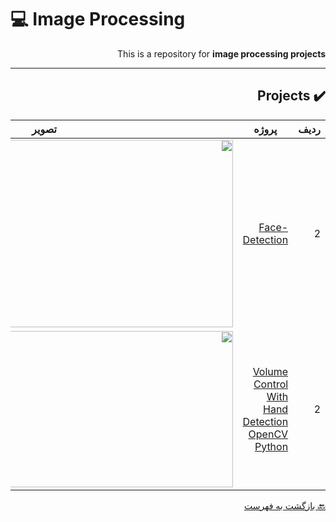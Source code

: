 # :computer: Image Processing

<div dir="rtl">

This is a repository for **image processing projects**

***


## :heavy_check_mark: Projects
 
 
ردیف | پروژه | تصویر         
 --- | --- | ---  
2 | [Face-Detection](https://b2n.ir/facedetection) | <img align="right" src="https://digiato.com/wp-content/uploads/2019/07/facial-recognition-1.gif" height="300" width="600">
2 | [Volume Control With Hand Detection OpenCV Python](https://b2n.ir/handdetection) | <img align="right" src="https://user-images.githubusercontent.com/86593289/128878239-67a81275-d3b9-44cd-8ccf-64d75eb5fa89.png" height="250" width="500">
 

 
 [:back: بازگشت به فهرست](#mag_right-فهرست-جدول)
